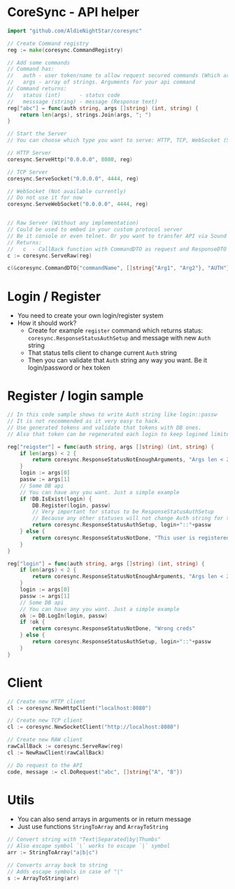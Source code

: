# CoreSync - API helper

```go
import "github.com/AldieNightStar/coresync"

// Create Command registry
reg := make(coresync.CommandRegistry)

// Add some commands
// Command has:
//   auth - user token/name to allow request secured commands (Which are not allowed for non-login users)
//   args - array of strings. Arguments for your api command
// Command returns:
//   status (int)      - status code
//   messsage (string) - message (Response text)
reg["abc"] = func(auth string, args []string) (int, string) {
    return len(args), strings.Join(args, "; ")
}

// Start the Server
// You can choose which type you want to serve: HTTP, TCP, WebSocket (Soon), Custom

// HTTP Server
coresync.ServeHttp("0.0.0.0", 8080, reg)

// TCP Server
coresync.ServeSocket("0.0.0.0", 4444, reg)

// WebSocket (Not available currently)
// Do not use it for now
coresync.ServeWebSocket("0.0.0.0", 4444, reg)


// Raw Server (Without any implementation)
// Could be used to embed in your custom protocol server
// Be it console or even telnet. Or you want to transfer API via Sound :D
// Returns:
//   c  - CallBack function with CommandDTO as request and ResponseDTO as a response
c := coresync.ServeRaw(reg)

c(&coresync.CommandDTO{"commandName", []string{"Arg1", "Arg2"}, "AUTH"})
```

# Login / Register

* You need to create your own login/register system
* How it should work?
    * Create for example `register` command which returns status: `coresync.ResponseStatusAuthSetup` and message with new `Auth` string
    * That status tells client to change current `Auth` string
    * Then you can validate that `Auth` string any way you want. Be it login/password or hex token

# Register / login sample
```go
// In this code sample shows to write Auth string like login::passw
// It is not recommended as it very easy to hack.
// Use generated tokens and validate that tokens with DB ones.
// Also that token can be regenerated each login to keep logined limited range of devices

reg["reigster"] = func(auth string, args []string) (int, string) {
    if len(args) < 2 {
        return coresync.ResponseStatusNotEnoughArguments, "Args len < 2"
    }
    login := args[0]
    passw := args[1]
    // Some DB api
    // You can have any you want. Just a simple example
    if !DB.IsExist(login) {
        DB.Register(login, passw)
        // Very important for status to be ResponseStatusAuthSetup
        // Because any other statuses will not change Auth string for the client
        return coresync.ResponseStatusAuthSetup, login+"::"+passw
    } else {
        return coresync.ResponseStatusNotDone, "This user is registered"
    }
}

reg["login"] = func(auth string, args []string) (int, string) {
    if len(args) < 2 {
        return coresync.ResponseStatusNotEnoughArguments, "Args len < 2"
    }
    login := args[0]
    passw := args[1]
    // Some DB api
    // You can have any you want. Just a simple example
    ok := DB.LogIn(login, passw)
    if !ok {
        return coresync.ResponseStatusNotDone, "Wrong creds"
    } else {
        return coresync.ResponseStatusAuthSetup, login+"::"+passw
    }
}
```

# Client
```go
// Create new HTTP client
cl := coresync.NewHttpClient("localhost:8080")

// Create new TCP client
cl := coresync.NewSocketClient("http://localhost:8080")

// Create new RAW client
rawCallBack := coresync.ServeRaw(reg)
cl := NewRawClient(rawCallBack)

// Do request to the API
code, message := cl.DoRequest("abc", []string{"A", "B"})
```

# Utils
* You can also send arrays in arguments or in return message
* Just use functions `StringToArray` and `ArrayToString`
```go
// Convert string with "Text|Separated|by|Thumbs"
// Also escape symbol `\` works to escape `|` symbol
arr := StringToArray("a|b|c")

// Converts array back to string
// Adds escape symbols in case of "|"
s := ArrayToString(arr)
```